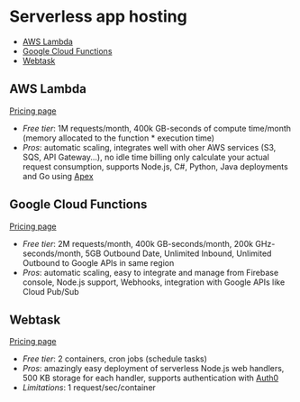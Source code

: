 # Serverless app hosting

<!-- TOC depthFrom:2 -->

- [AWS Lambda](#aws-lambda)
- [Google Cloud Functions](#google-cloud-functions)
- [Webtask](#webtask)

<!-- /TOC -->

## AWS Lambda

[Pricing page](https://aws.amazon.com/lambda/pricing/)

* *Free tier*: 1M requests/month, 400k GB-seconds of compute time/month (memory allocated to the function * execution time)
* *Pros*: automatic scaling, integrates well with oher AWS services (S3, SQS, API Gateway...), no idle time billing only calculate your actual request consumption, supports Node.js, C#, Python, Java deployments and Go using [Apex](https://github.com/apex/apex)

## Google Cloud Functions

[Pricing page](https://cloud.google.com/functions/)

* *Free tier*: 2M requests/month, 400k GB-seconds/month, 200k GHz-seconds/month, 5GB Outbound Date, Unlimited Inbound, Unlimited Outbound to Google APIs in same region
* *Pros*: automatic scaling, easy to integrate and manage from Firebase console, Node.js support, Webhooks, integration with Google APIs like Cloud Pub/Sub

## Webtask

[Pricing page](https://webtask.io/pricing)

* *Free tier*: 2 containers, cron jobs (schedule tasks)
* *Pros*: amazingly easy deployment of serverless Node.js web handlers, 500 KB storage for each handler, supports authentication with [Auth0](user-authentication.md/#auth0)
* *Limitations*: 1 request/sec/container
